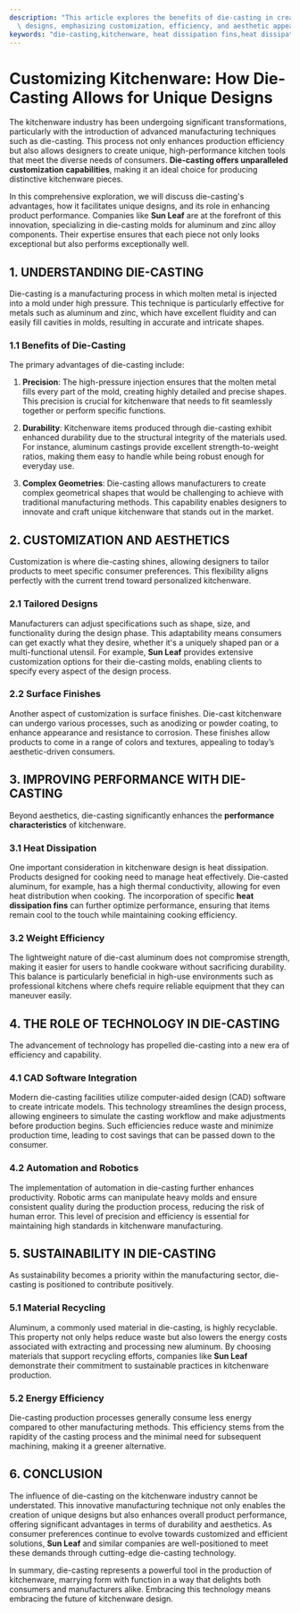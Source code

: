 ```yaml
---
description: "This article explores the benefits of die-casting in creating unique kitchenware\
  \ designs, emphasizing customization, efficiency, and aesthetic appeal."
keywords: "die-casting,kitchenware, heat dissipation fins,heat dissipation performance"
---
```

# Customizing Kitchenware: How Die-Casting Allows for Unique Designs

The kitchenware industry has been undergoing significant transformations, particularly with the introduction of advanced manufacturing techniques such as die-casting. This process not only enhances production efficiency but also allows designers to create unique, high-performance kitchen tools that meet the diverse needs of consumers. **Die-casting offers unparalleled customization capabilities**, making it an ideal choice for producing distinctive kitchenware pieces. 

In this comprehensive exploration, we will discuss die-casting's advantages, how it facilitates unique designs, and its role in enhancing product performance. Companies like **Sun Leaf** are at the forefront of this innovation, specializing in die-casting molds for aluminum and zinc alloy components. Their expertise ensures that each piece not only looks exceptional but also performs exceptionally well.

## 1. UNDERSTANDING DIE-CASTING

Die-casting is a manufacturing process in which molten metal is injected into a mold under high pressure. This technique is particularly effective for metals such as aluminum and zinc, which have excellent fluidity and can easily fill cavities in molds, resulting in accurate and intricate shapes. 

### 1.1 Benefits of Die-Casting 

The primary advantages of die-casting include:

1. **Precision**: The high-pressure injection ensures that the molten metal fills every part of the mold, creating highly detailed and precise shapes. This precision is crucial for kitchenware that needs to fit seamlessly together or perform specific functions.

2. **Durability**: Kitchenware items produced through die-casting exhibit enhanced durability due to the structural integrity of the materials used. For instance, aluminum castings provide excellent strength-to-weight ratios, making them easy to handle while being robust enough for everyday use.

3. **Complex Geometries**: Die-casting allows manufacturers to create complex geometrical shapes that would be challenging to achieve with traditional manufacturing methods. This capability enables designers to innovate and craft unique kitchenware that stands out in the market. 

## 2. CUSTOMIZATION AND AESTHETICS

Customization is where die-casting shines, allowing designers to tailor products to meet specific consumer preferences. This flexibility aligns perfectly with the current trend toward personalized kitchenware.

### 2.1 Tailored Designs

Manufacturers can adjust specifications such as shape, size, and functionality during the design phase. This adaptability means consumers can get exactly what they desire, whether it's a uniquely shaped pan or a multi-functional utensil. For example, **Sun Leaf** provides extensive customization options for their die-casting molds, enabling clients to specify every aspect of the design process. 

### 2.2 Surface Finishes

Another aspect of customization is surface finishes. Die-cast kitchenware can undergo various processes, such as anodizing or powder coating, to enhance appearance and resistance to corrosion. These finishes allow products to come in a range of colors and textures, appealing to today’s aesthetic-driven consumers. 

## 3. IMPROVING PERFORMANCE WITH DIE-CASTING

Beyond aesthetics, die-casting significantly enhances the **performance characteristics** of kitchenware.

### 3.1 Heat Dissipation

One important consideration in kitchenware design is heat dissipation. Products designed for cooking need to manage heat effectively. Die-casted aluminum, for example, has a high thermal conductivity, allowing for even heat distribution when cooking. The incorporation of specific **heat dissipation fins** can further optimize performance, ensuring that items remain cool to the touch while maintaining cooking efficiency.

### 3.2 Weight Efficiency

The lightweight nature of die-cast aluminum does not compromise strength, making it easier for users to handle cookware without sacrificing durability. This balance is particularly beneficial in high-use environments such as professional kitchens where chefs require reliable equipment that they can maneuver easily.

## 4. THE ROLE OF TECHNOLOGY IN DIE-CASTING

The advancement of technology has propelled die-casting into a new era of efficiency and capability.

### 4.1 CAD Software Integration

Modern die-casting facilities utilize computer-aided design (CAD) software to create intricate models. This technology streamlines the design process, allowing engineers to simulate the casting workflow and make adjustments before production begins. Such efficiencies reduce waste and minimize production time, leading to cost savings that can be passed down to the consumer.

### 4.2 Automation and Robotics

The implementation of automation in die-casting further enhances productivity. Robotic arms can manipulate heavy molds and ensure consistent quality during the production process, reducing the risk of human error. This level of precision and efficiency is essential for maintaining high standards in kitchenware manufacturing.

## 5. SUSTAINABILITY IN DIE-CASTING

As sustainability becomes a priority within the manufacturing sector, die-casting is positioned to contribute positively.

### 5.1 Material Recycling

Aluminum, a commonly used material in die-casting, is highly recyclable. This property not only helps reduce waste but also lowers the energy costs associated with extracting and processing new aluminum. By choosing materials that support recycling efforts, companies like **Sun Leaf** demonstrate their commitment to sustainable practices in kitchenware production.

### 5.2 Energy Efficiency

Die-casting production processes generally consume less energy compared to other manufacturing methods. This efficiency stems from the rapidity of the casting process and the minimal need for subsequent machining, making it a greener alternative. 

## 6. CONCLUSION

The influence of die-casting on the kitchenware industry cannot be understated. This innovative manufacturing technique not only enables the creation of unique designs but also enhances overall product performance, offering significant advantages in terms of durability and aesthetics. As consumer preferences continue to evolve towards customized and efficient solutions, **Sun Leaf** and similar companies are well-positioned to meet these demands through cutting-edge die-casting technology. 

In summary, die-casting represents a powerful tool in the production of kitchenware, marrying form with function in a way that delights both consumers and manufacturers alike. Embracing this technology means embracing the future of kitchenware design.
